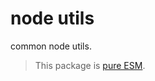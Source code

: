 # node utils

common node utils.

> This package is [pure ESM](https://gist.github.com/sindresorhus/a39789f98801d908bbc7ff3ecc99d99c).
